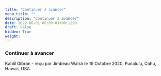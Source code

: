 ```yaml
---
title: "Continuer à avancer"
menu_title: ""
description: "Continuer à avancer"
date: 2022-06-01 06:00:01+00:1290
draft: False
hidden: True
weight:
---
```

### Continuer à avancer

Kahlil Gibran - reçu par Jimbeau Walsh le 19 Octobre 2020, Punalu’u, Oahu, Hawaii, USA.



